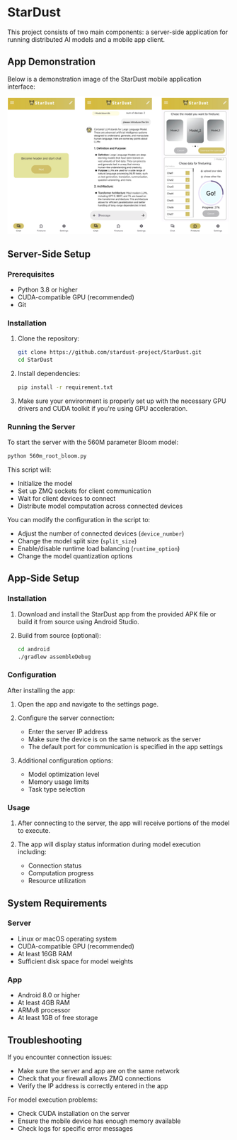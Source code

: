 # StarDust

This project consists of two main components: a server-side application for running distributed AI models and a mobile app client.

## App Demonstration

Below is a demonstration image of the StarDust mobile application interface:

![StarDust App Interface](image.png)

## Server-Side Setup

### Prerequisites

- Python 3.8 or higher
- CUDA-compatible GPU (recommended)
- Git

### Installation

1. Clone the repository:
   ```bash
   git clone https://github.com/stardust-project/StarDust.git
   cd StarDust
   ```

2. Install dependencies:
   ```bash
   pip install -r requirement.txt
   ```

3. Make sure your environment is properly set up with the necessary GPU drivers and CUDA toolkit if you're using GPU acceleration.

### Running the Server

To start the server with the 560M parameter Bloom model:

```bash
python 560m_root_bloom.py
```

This script will:
- Initialize the model
- Set up ZMQ sockets for client communication
- Wait for client devices to connect
- Distribute model computation across connected devices

You can modify the configuration in the script to:
- Adjust the number of connected devices (`device_number`)
- Change the model split size (`split_size`)
- Enable/disable runtime load balancing (`runtime_option`)
- Change the model quantization options

## App-Side Setup

### Installation

1. Download and install the StarDust app from the provided APK file or build it from source using Android Studio.

2. Build from source (optional):
   ```bash
   cd android
   ./gradlew assembleDebug
   ```

### Configuration

After installing the app:

1. Open the app and navigate to the settings page.

2. Configure the server connection:
   - Enter the server IP address
   - Make sure the device is on the same network as the server
   - The default port for communication is specified in the app settings

3. Additional configuration options:
   - Model optimization level
   - Memory usage limits
   - Task type selection

### Usage

1. After connecting to the server, the app will receive portions of the model to execute.

2. The app will display status information during model execution including:
   - Connection status
   - Computation progress
   - Resource utilization

## System Requirements

### Server
- Linux or macOS operating system
- CUDA-compatible GPU (recommended)
- At least 16GB RAM
- Sufficient disk space for model weights

### App
- Android 8.0 or higher
- At least 4GB RAM
- ARMv8 processor
- At least 1GB of free storage

## Troubleshooting

If you encounter connection issues:
- Make sure the server and app are on the same network
- Check that your firewall allows ZMQ connections
- Verify the IP address is correctly entered in the app

For model execution problems:
- Check CUDA installation on the server
- Ensure the mobile device has enough memory available
- Check logs for specific error messages 